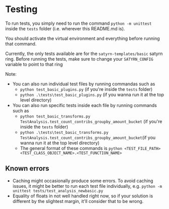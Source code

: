# Testing

To run tests, you simply need to run the command
`python -m unittest`
inside the `tests` folder (i.e. wherever this README.md is).

You should activate the virtual environment and everything before running that command.

Currently, the only tests available are for the `satyrn-templates/basic` satyrn ring.
Before running the tests, make sure to change your `SATYRN_CONFIG` variable to point to that ring

Note:
- You can also run individual test files by running commandas such as 
	- `python test_basic_plugins.py` (if you're inside the `tests` folder)
	- `python .\tests\test_basic_plugins.py` (if you wanna run it at the top level directory)
- You can also run specific tests inside each file by running commands such as 
	- `python test_basic_transforms.py TestAnalysis.test_count_contribs_groupby_amount_bucket` (if you're inside the `tests` folder)
	- `python .\tests\test_basic_transforms.py TestAnalysis.test_count_contribs_groupby_amount_bucket`(if you wanna run it at the top level directory)
	- The general format of these commands is `python <TEST_FILE_PATH> <TEST_CLASS_OBJECT_NAME>.<TEST_FUNCTION_NAME>`

## Known errors

- Caching might occasionally produce some errors. To avoid caching issues, it might be better to run each test file individually, e.g.
``python -m unittest tests/test_analysis_newbasic.py``
- Equality of floats in not well handled right now, so if your solution is different by the slightest margin, it'll consider that to be wrong.